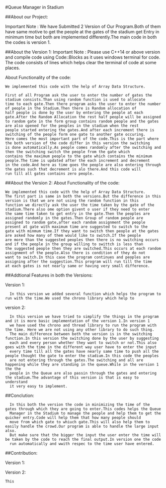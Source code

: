 #Queue Manager in Stadium

##About our Project:

Important Note : We have Submitted 2 Version of Our Program.Both of them have same motive to get the people at the gates of the stadium get Entry in minimum time but both are implemented differently.The main code in both the codes is version 1.

##About the Version 1:
  Important Note : Please use C++14 or above version and compile code using Code::Blocks as it uses windows terminal for code. The code consists of lines which helps clear 
  the terminal of code at some places.
    
  About Functionality of the code: 
   
    We implemented this code with the help of Array Data Structure.
    
    First of all Program ask the user to enter the number of gates the stadium consists.Than using random function is used to allocate
    time to each gate.Then there program asks the user to enter the number of people in the Stadium.Then there is Random allocation of 
    half people is done by the user by entering the people at each gate.After the Random Allocation the rest half people will be assigned 
    to random gate in the form group contains random people and the gates are also opened for the peoples in the stadium when the rest 
    people started entering the gates.And after each increment there is switching of the people form one gate to another gate occuring.
    Here comes the most important part of the code.This is the part where the both version of the code differ in this version the switching 
    is done automatically.As people comes randomly after the switching and then the switching switch the people from the gate which 
    contains the maximum people to the gate which contains the minimum people.The time is updated after the each increment and decrement 
    in the code.And here as time goes the people are also entering through the gates such that decrement is alo there.And this code will 
    run till all gates contains zero people.
    
##About the Version 2:
    About Functionality of the code:
    
    We implemented this code with the help of Array Data Structure.
    The first part is same in both the versions.But the difference in this version is that we are not using the random function in this 
    function we directly ask the user the time taken by the gate of the stadium.There also ome option givent o user if they need to enter 
    the same time taken to get entry in the gate.Then the peoples are assigned randomly in the gates.Then Group of random people are 
    assigned to random gate,after each random assignment the people present at gate with maximum time are suggested to switch to the 
    gate with minmum time.If they want to switch then people at the gates are asked how many of them would like to switch.If the people 
    are more than the suggested peoples then there is no switching occurs and if the people in the group willing to swittch is less than 
    the suggested people then they are switched.This occurs at each random assignment of the people.Also there is condition of they do not 
    want to switch.In this case the program continues and peoples are assigning after the suggestion.This program will run till the time 
    at each gates is not nearly same or having very small difference.


##Addtional Features in both the Versions:

Version 1:

      In this version we added several function which helps the program to run with the time.We used the chrono library which help to 


version 2:

      In this version we have tried to simplify the things in the program and it is more basic implementation of the version 1.In version 1 
      we have used the chrono and thread library to run the program with the time. Here we are not using any other library to do such thing. 
      The main difference between both the version is in the switching function.In this version the switching done by the user by suggesting 
      each and every person whether they want to switch or not.This also goes with the time in the different way user have to enter the input 
      every time till all the gates have nearly same time to push all the people thought the gate to enter the stadium.In this code the peoples
      are not entering through the gates.The switching and all are happening while they are standing in the queue.While in the version 1 the the 
      people in the Queue are also passin through the gates and entering the stadium.The advantage of this version is that is easy to understand 
      it very easy to implement.

##Conclution:

      In this both the version the code in minimizing the time of the gates through which they are going to enter.This codes helps the Queue 
      Manager in the Stadium to manage the people and help them to get the quicker entry.Code will help them that how many people should 
      move from which gate to whiuch gate.This will also help them to easily handle the crowd.Our program is able to handle the large input also.
      But make sure that the bigger the input the user enter the time will be taken by the code to reach the final output.In version one the code
      run automatically and wwith respec to the time user have entered.

##Contribution:

Version 1:

Version 2:

    This

